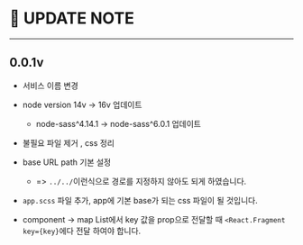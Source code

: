 # 🚀 UPDATE NOTE 



---



## 0.0.1v

- 서비스 이름 변경

- node version 14v -> 16v 업데이트 

  - node-sass^4.14.1 -> node-sass^6.0.1 업데이트

- 불필요 파일 제거 , css 정리 

- base URL path 기본 설정 

  - => `../../`이런식으로 경로를 지정하지 않아도 되게 하였습니다.

- `app.scss` 파일 추가, app에 기본 base가 되는 css 파일이 될 것입니다.

- component -> map List에서 key 값을 prop으로 전달할 때 `<React.Fragment key={key}`에다 전달 하여야 합니다.

  